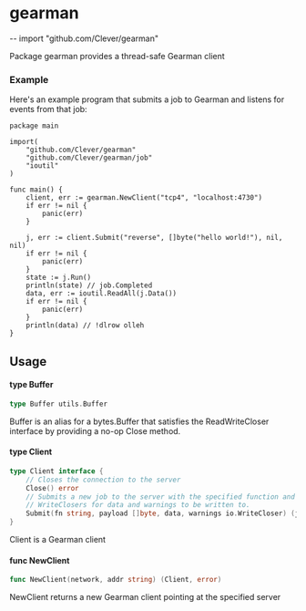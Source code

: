 # gearman
--
    import "github.com/Clever/gearman"

Package gearman provides a thread-safe Gearman client


### Example

Here's an example program that submits a job to Gearman and listens for events
from that job:

    package main

    import(
    	"github.com/Clever/gearman"
    	"github.com/Clever/gearman/job"
    	"ioutil"
    )

    func main() {
    	client, err := gearman.NewClient("tcp4", "localhost:4730")
    	if err != nil {
    		panic(err)
    	}

    	j, err := client.Submit("reverse", []byte("hello world!"), nil, nil)
    	if err != nil {
    		panic(err)
    	}
    	state := j.Run()
    	println(state) // job.Completed
    	data, err := ioutil.ReadAll(j.Data())
    	if err != nil {
    		panic(err)
    	}
    	println(data) // !dlrow olleh
    }

## Usage

#### type Buffer

```go
type Buffer utils.Buffer
```

Buffer is an alias for a bytes.Buffer that satisfies the ReadWriteCloser
interface by providing a no-op Close method.

#### type Client

```go
type Client interface {
	// Closes the connection to the server
	Close() error
	// Submits a new job to the server with the specified function and payload. You must provide two
	// WriteClosers for data and warnings to be written to.
	Submit(fn string, payload []byte, data, warnings io.WriteCloser) (job.Job, error)
}
```

Client is a Gearman client

#### func  NewClient

```go
func NewClient(network, addr string) (Client, error)
```
NewClient returns a new Gearman client pointing at the specified server
